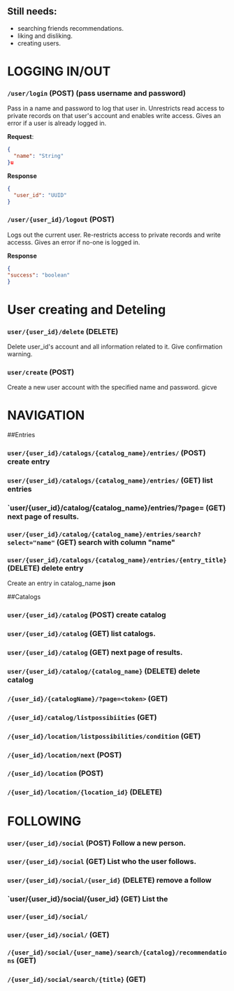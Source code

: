 
## Still needs:
- searching friends recommendations.
- liking and disliking.
- creating users.

# LOGGING IN/OUT
### `/user/login` (POST) (pass username and password)

Pass in a name and password to log that user in. Unrestricts read access to private records on that user's account and enables write access. Gives an error if a user is already logged in.

**Request**:

```json
{
  "name": "String"
}u
```

**Response**
```json
{
  "user_id": "UUID"
}
```

### `/user/{user_id}/logout` (POST)

Logs out the current user. Re-restricts access to private records and write accesss. Gives an error if no-one is logged in.

**Response**
```json
{
"success": "boolean"
}
```

# User creating and Deteling

### `user/{user_id}/delete` (DELETE)

Delete user_id's account and all information related to it. Give confirmation warning.

### `user/create` (POST)

Create a new user account with the specified name and password. gicve

# NAVIGATION

##Entries

### `user/{user_id}/catalogs/{catalog_name}/entries/` (POST) create entry
### `user/{user_id}/catalogs/{catalog_name}/entries/` (GET) list entries
### `user/{user_id}/catalog/{catalog_name}/entries/?page=<token> (GET) next page of results.
### `user/{user_id}/catalog/{catalog_name}/entries/search?select="name"` (GET) search with column "name"
### `user/{user_id}/catalogs/{catalog_name}/entries/{entry_title}` (DELETE) delete entry

Create an entry in catalog_name
**json**

##Catalogs

### `user/{user_id}/catalog` (POST) create catalog
### `user/{user_id}/catalog` (GET) list catalogs.
### `user/{user_id}/catalog` (GET) next page of results.
### `user/{user_id}/catalog/{catalog_name}` (DELETE) delete catalog


### `/{user_id}/{catalogName}/?page=<token>` (GET)
### `/{user_id}/catalog/listpossibiities` (GET)
### `/{user_id}/location/listpossibilities/condition` (GET)
### `/{user_id}/location/next` (POST)
### `/{user_id}/location` (POST)
### `/{user_id}/location/{location_id}` (DELETE)

# FOLLOWING
### `user/{user_id}/social` (POST) Follow a new person.
### `user/{user_id}/social` (GET) List who the user follows.
### `user/{user_id}/social/{user_id}` (DELETE) remove a follow 

### `user/{user_id}/social/{user_id} (GET) List the 


### `user/{user_id}/social/`
### `user/{user_id}/social/` (GET)

### `/{user_id}/social/{user_name}/search/{catalog}/recommendations` (GET)
### `/{user_id}/social/search/{title}` (GET)
